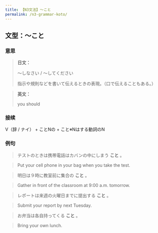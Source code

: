 ```yaml
---
title: 【N3文法】〜こと
permalink: /n3-grammar-koto/
---
```


## 文型：〜こと

### 意思

> **日文：**
> 
> ～しなさい / ～してください
> 
> 指示や規則などを書いて伝えるときの表現。（口で伝えることもある。）


> **英文：**
> 
> you should


### 接续

V（辞 / ナイ） \+ ことNの \+ こと※Nはする動詞のN

### 例句

> テストのときは携帯電話はカバンの中にしまう **こと** 。

> Put your cell phone in your bag when you take the test.

> 明日は９時に教室前に集合の **こと** 。

> Gather in front of the classroom at 9:00 a.m. tomorrow.

> レポートは来週の火曜日までに提出する **こと** 。

> Submit your report by next Tuesday.

> お弁当は各自持ってくる **こと** 。

> Bring your own lunch.

